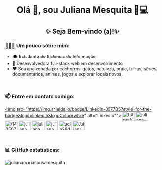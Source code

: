 <h1 align = "center"> Olá 👋, sou Juliana Mesquita 👩💻 </h1>
<h2 align = "center">✨ Seja Bem-vindo (a)!✨</h2>

### 🦸🏻‍♀️ Um pouco sobre mim:
- 🎓 Estudante de Sistemas de Informação 
- 🚀 Desenvolvedora full-stack web em desenvolvimento
- ❤ Sou apaixonada por cachorros, gatos, natureza, praia, trilhas, séries, documentários, animes, jogos e explorar locais novos.
<br>

### 📫 Entre em contato comigo:
<a target="blank" href="https://www.linkedin.com/in/juliana-maria-de-sousa-mesquita-1b86a0189/"><img src="https://img.shields.io/badge/LinkedIn-0077B5?style=for-the-badge&logo=linkedin&logoColor=white" alt="LinkedIn""></a>
<a href="https://dev.to/https://dev.to/julianamariasousamesquita" target="blank"><img align="center" src="https://cdn.jsdelivr.net/npm/simple-icons@3.0.1/icons/dev-dot-to.svg" alt="https://dev.to/julianamariasousamesquita" height="30" width="40" /></a>
<a href="https://linkedin.com/in/juliana-maria-de-sousa-mesquita-1b86a0189/" target="blank"><img align="center" src="https://cdn.jsdelivr.net/npm/simple-icons@3.0.1/icons/linkedin.svg" alt="juliana-maria-de-sousa-mesquita-1b86a0189/" height="30" width="40" /></a>
<a href="https://stackoverflow.com/users//14250789/juliana-maria-desousa-mesquita?tab=profile" target="blank"><img align="center" src="https://cdn.jsdelivr.net/npm/simple-icons@3.0.1/icons/stackoverflow.svg" alt="/14250789/juliana-maria-desousa-mesquita?tab=profile" height="30" width="40" /></a>
<a href="https://codesandbox.com/julianamariasousamesquita" target="blank"><img align="center" src="https://cdn.jsdelivr.net/npm/simple-icons@3.0.1/icons/codesandbox.svg" alt="julianamariasousamesquita" height="30" width="40" /></a>
<a href="https://fb.com/julianamariadesousamesquita" target="blank"><img align="center" src="https://cdn.jsdelivr.net/npm/simple-icons@3.0.1/icons/facebook.svg" alt="julianamariadesousamesquita" height="30" width="40" /></a>
<a href="https://instagram.com/juliana_maria_sousa_mesquita/" target="blank"><img align="center" src="https://cdn.jsdelivr.net/npm/simple-icons@3.0.1/icons/instagram.svg" alt="juliana_maria_sousa_mesquita/" height="30" width="40" /></a>
<a href="https://www.youtube.com/c/ucia28djsnnd6dzhw4e83qta/playlists" target="blank"><img align="center" src="https://cdn.jsdelivr.net/npm/simple-icons@3.0.1/icons/youtube.svg" alt="ucia28djsnnd6dzhw4e83qta/playlists" height="30" width="40" /></a>
<a href="https://discord.gg/JulianaMesquita#4543" target="blank"><img align="center" src="https://cdn.jsdelivr.net/npm/simple-icons@3.0.1/icons/discord.svg" alt="JulianaMesquita#4543" height="30" width="40" /></a>
                                                                                                                        
<br>
                                                                                                                             
### 📊 GitHub estatísticas:
<p> <img align = "left" src = "https://github-readme-stats.vercel.app/api/top-langs?username=julianamariasousamesquita&show_icons=true&locale=en&layout=compact" alt = "julianamariasousamesquita" /> </p>
<br>


<!--
**JulianaMariaSousaMesquita/JulianaMariaSousaMesquita** is a ✨ _special_ ✨ repository because its `README.md` (this file) appears on your GitHub profile.

Here are some ideas to get you started:

- 🔭 I’m currently working on ...
- 🌱 I’m currently learning ...
- 👯 I’m looking to collaborate on ...
- 🤔 I’m looking for help with ...
- 💬 Ask me about ...
- 📫 How to reach me: ...
- 😄 Pronouns: ...
- ⚡ Fun fact: ...
-->


